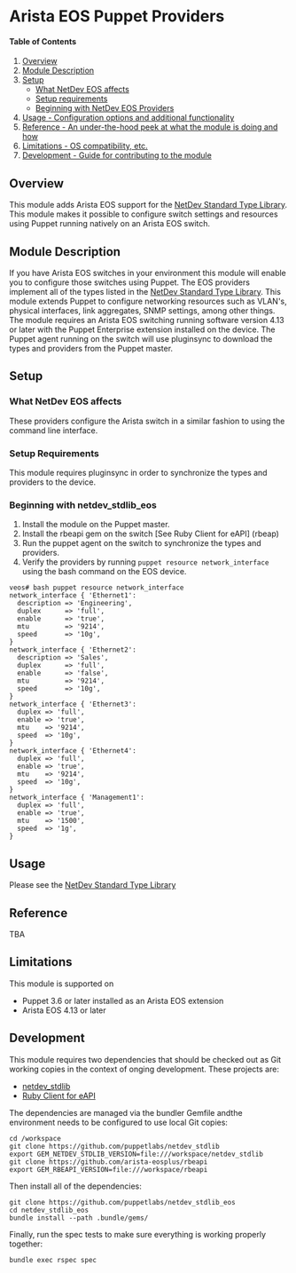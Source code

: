 # Arista EOS Puppet Providers

#### Table of Contents

1. [Overview](#overview)
2. [Module Description](#module-description)
3. [Setup](#setup)
    * [What NetDev EOS affects](#what-netdev_stdlib_eos-affects)
    * [Setup requirements](#setup-requirements)
    * [Beginning with NetDev EOS Providers](#beginning-with-netdev_stdlib_eos)
4. [Usage - Configuration options and additional functionality](#usage)
5. [Reference - An under-the-hood peek at what the module is doing and how](#reference)
5. [Limitations - OS compatibility, etc.](#limitations)
6. [Development - Guide for contributing to the module](#development)

## Overview

This module adds Arista EOS support for the [NetDev Standard Type
Library](https://github.com/puppetlabs/netdev_stdlib).  This module makes it
possible to configure switch settings and resources using Puppet running
natively on an Arista EOS switch.

## Module Description

If you have Arista EOS switches in your environment this module will enable you
to configure those switches using Puppet.  The EOS providers implement all of
the types listed in the [NetDev Standard Type
Library](https://github.com/puppetlabs/netdev_stdlib).  This module extends
Puppet to configure networking resources such as VLAN's, physical interfaces,
link aggregates, SNMP settings, among other things.  The module requires an
Arista EOS switching running software version 4.13 or later with the Puppet
Enterprise extension installed on the device.  The Puppet agent running on the
switch will use pluginsync to download the types and providers from the Puppet
master.

## Setup

### What NetDev EOS affects

These providers configure the Arista switch in a similar fashion to using the
command line interface.

### Setup Requirements

This module requires pluginsync in order to synchronize the types and providers
to the device.

### Beginning with netdev_stdlib_eos

 1. Install the module on the Puppet master.
 2. Install the rbeapi gem on the switch [See Ruby Client for eAPI] (rbeap)
 3. Run the puppet agent on the switch to synchronize the types and providers.
 4. Verify the providers by running `puppet resource network_interface` using
    the bash command on the EOS device.

```
veos# bash puppet resource network_interface
network_interface { 'Ethernet1':
  description => 'Engineering',
  duplex      => 'full',
  enable      => 'true',
  mtu         => '9214',
  speed       => '10g',
}
network_interface { 'Ethernet2':
  description => 'Sales',
  duplex      => 'full',
  enable      => 'false',
  mtu         => '9214',
  speed       => '10g',
}
network_interface { 'Ethernet3':
  duplex => 'full',
  enable => 'true',
  mtu    => '9214',
  speed  => '10g',
}
network_interface { 'Ethernet4':
  duplex => 'full',
  enable => 'true',
  mtu    => '9214',
  speed  => '10g',
}
network_interface { 'Management1':
  duplex => 'full',
  enable => 'true',
  mtu    => '1500',
  speed  => '1g',
}
```

## Usage

Please see the [NetDev Standard Type Library][netdev]

## Reference

TBA

## Limitations

This module is supported on

 * Puppet 3.6 or later installed as an Arista EOS extension
 * Arista EOS 4.13 or later

## Development

This module requires two dependencies that should be checked out as Git working
copies in the context of onging development.  These projects are:

 * [netdev_stdlib][netdev]
 * [Ruby Client for eAPI][rbeapi]

The dependencies are managed via the bundler Gemfile andthe environment needs
to be configured to use local Git copies:

    cd /workspace
    git clone https://github.com/puppetlabs/netdev_stdlib
    export GEM_NETDEV_STDLIB_VERSION=file:///workspace/netdev_stdlib
    git clone https://github.com/arista-eosplus/rbeapi
    export GEM_RBEAPI_VERSION=file:///workspace/rbeapi

Then install all of the dependencies:

    git clone https://github.com/puppetlabs/netdev_stdlib_eos
    cd netdev_stdlib_eos
    bundle install --path .bundle/gems/

Finally, run the spec tests to make sure everything is working properly
together:

    bundle exec rspec spec

[netdev]: https://github.com/puppetlabs/netdev_stdlib
[rbeapi]: https://gitub.com/arista-eos/rbeapi
